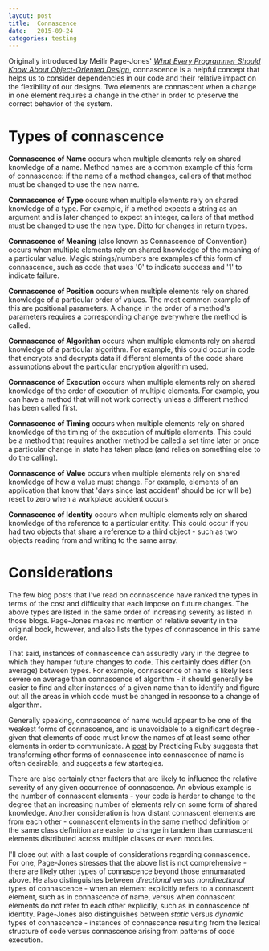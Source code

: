```yaml
---
layout: post
title:  Connascence
date:   2015-09-24
categories: testing
---
```

Originally introduced by Meilir Page-Jones' *[What Every Programmer Should Know About Object-Oriented Design](http://www.amazon.com/Every-Programmer-Should-Object-Oriented-Design/dp/0932633315)*, connascence is a helpful concept that helps us to consider dependencies in our code and their relative impact on the flexibility of our designs. Two elements are connascent when a change in one element requires a change in the other in order to preserve the correct behavior of the system.

# Types of connascence

**Connascence of Name** occurs when multiple elements rely on shared knowledge of a name. Method names are a common example of this form of connascence: if the name of a method changes, callers of that method must be changed to use the new name.

**Connascence of Type** occurs when multiple elements rely on shared knowledge of a type. For example, if a method expects a string as an argument and is later changed to expect an integer, callers of that method must be changed to use the new type. Ditto for changes in return types.

**Connascence of Meaning** (also known as Connascence of Convention) occurs when multiple elements rely on shared knowledge of the meaning of a particular value. Magic strings/numbers are examples of this form of connascence, such as code that uses '0' to indicate success and '1' to indicate failure.

**Connascence of Position** occurs when multiple elements rely on shared knowledge of a particular order of values. The most common example of this are positional parameters. A change in the order of a method's parameters requires a corresponding change everywhere the method is called.

**Connascence of Algorithm** occurs when multiple elements rely on shared knowledge of a particular algorithm. For example, this could occur in code that encrypts and decrypts data if different elements of the code share assumptions about the particular encryption algorithm used.

**Connascence of Execution** occurs when multiple elements rely on shared knowledge of the order of execution of multiple elements. For example, you can have a method that will not work correctly unless a different method has been called first.

**Connascence of Timing** occurs when multiple elements rely on shared knowledge of the timing of the execution of multiple elements. This could be a method that requires another method be called a set time later or once a particular change in state has taken place (and relies on something else to do the calling).

**Connascence of Value** occurs when multiple elements rely on shared knowledge of how a value must change. For example, elements of an application that know that 'days since last accident' should be (or will be) reset to zero when a workplace accident occurs.

**Connascence of Identity** occurs when multiple elements rely on shared knowledge of the reference to a particular entity. This could occur if you had two objects that share a reference to a third object - such as two objects reading from and writing to the same array.

# Considerations

The few blog posts that I've read on connascence have ranked the types in terms of the cost and difficulty that each impose on future changes. The above types are listed in the same order of increasing severity as listed in those blogs. Page-Jones makes no mention of relative severity in the original book, however, and also lists the types of connascence in this same order.

That said, instances of connascence can assuredly vary in the degree to which they hamper future changes to code. This certainly does differ (on average) between types. For example, connascence of name is likely less severe on average than connascence of algorithm - it should generally be easier to find and alter instances of a given name than to identify and figure out all the areas in which code must be changed in response to a change of algorithm.

Generally speaking, connascence of name would appear to be one of the weakest forms of connascence, and is unavoidable to a significant degree - given that elements of code must know the names of at least some other elements in order to communicate. A [post](https://practicingruby.com/articles/connascence) by Practicing Ruby suggests that transforming other forms of connascence into connascence of name is often desirable, and suggests a few startegies.

There are also certainly other factors that are likely to influence the relative severity of any given occurrence of connascence. An obvious example is the number of connascent elements - your code is harder to change to the degree that an increasing number of elements rely on some form of shared knowledge. Another consideration is how distant connascent elements are from each other - connascent elements in the same method definition or the same class definition are easier to change in tandem than connascent elements distributed across multiple classes or even modules.

I'll close out with a last couple of considerations regarding connascence. For one, Page-Jones stresses that the above list is not comprehensive - there are likely other types of connascence beyond those ennumarated above. He also distinguishes between *directional* versus *nondirectional* types of connascence - when an element explicitly refers to a connascent element, such as in connascence of name, versus when connascent elements do not refer to each other explicitly, such as in connascence of identity. Page-Jones also distinguishes between *static* versus *dynamic* types of connascence - instances of connascence resulting from the lexical structure of code versus connascence arising from patterns of code execution.

